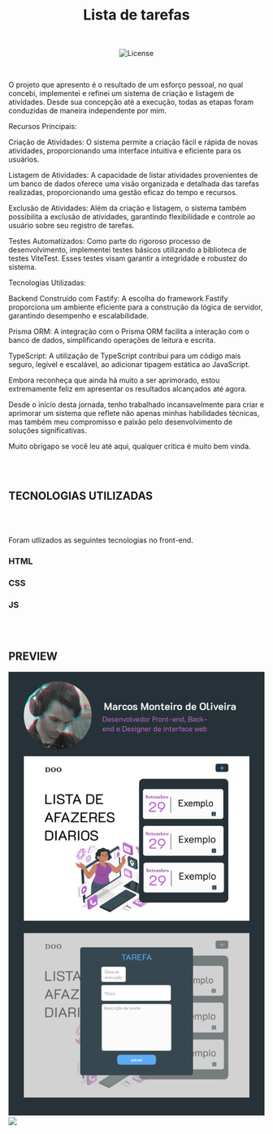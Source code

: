 <h1 align="center">Lista de tarefas</h1>
<br>

<p align="center">
    <img alt="License" src="https://img.shields.io/static/v1?label=license&message=MIT&color=49AA26&labelColor=000000">
</p>

<br>


<p> O projeto que apresento é o resultado de um esforço pessoal, no qual concebi, implementei e refinei um sistema de criação e listagem de atividades. Desde sua concepção até a execução, todas as etapas foram conduzidas de maneira independente por mim.

Recursos Principais:

Criação de Atividades: O sistema permite a criação fácil e rápida de novas atividades, proporcionando uma interface intuitiva e eficiente para os usuários.

Listagem de Atividades: A capacidade de listar atividades provenientes de um banco de dados oferece uma visão organizada e detalhada das tarefas realizadas, proporcionando uma gestão eficaz do tempo e recursos.

Exclusão de Atividades: Além da criação e listagem, o sistema também possibilita a exclusão de atividades, garantindo flexibilidade e controle ao usuário sobre seu registro de tarefas.

Testes Automatizados: Como parte do rigoroso processo de desenvolvimento, implementei testes básicos utilizando a biblioteca de testes ViteTest. Esses testes visam garantir a integridade e robustez do sistema.

Tecnologias Utilizadas:

Backend Construído com Fastify: A escolha do framework Fastify proporciona um ambiente eficiente para a construção da lógica de servidor, garantindo desempenho e escalabilidade.

Prisma ORM: A integração com o Prisma ORM facilita a interação com o banco de dados, simplificando operações de leitura e escrita.

TypeScript: A utilização de TypeScript contribui para um código mais seguro, legível e escalável, ao adicionar tipagem estática ao JavaScript.

Embora reconheça que ainda há muito a ser aprimorado, estou extremamente feliz em apresentar os resultados alcançados até agora.

Desde o início desta jornada, tenho trabalhado incansavelmente para criar e aprimorar um sistema que reflete não apenas minhas habilidades técnicas, mas também meu compromisso e paixão pelo desenvolvimento de soluções significativas.

Muito obrigapo se você leu até aqui, qualquer critica é muito bem vinda.</p>

<br>
<br>

## TECNOLOGIAS UTILIZADAS

<br>
<br>

Foram utlizados as seguintes tecnologias no front-end.
### HTML
### CSS
### JS


<br>
<br>

## PREVIEW

<img src="./src/img/preview.svg">


<img src="./src/img/utilizando.gif">